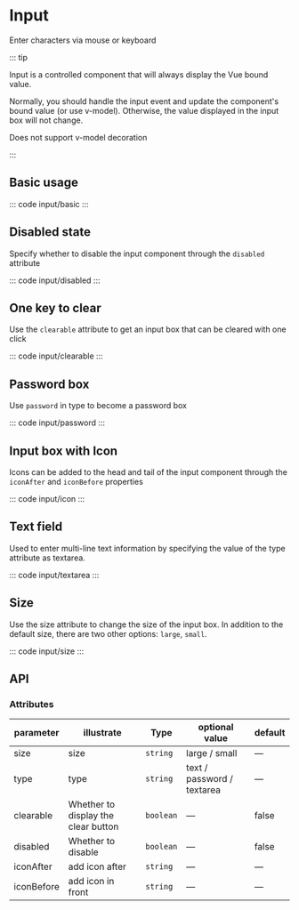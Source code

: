 <script setup>
import basic from 'exam/input/basic.vue'
import disabled from 'exam/input/disabled.vue'
import clearable from 'exam/input/clearable.vue'
import icon from 'exam/input/icon.vue'
import size from 'exam/input/size.vue'
import InputTextarea from 'exam/input/textarea.vue'
import password from 'exam/input/password.vue'
</script>

# Input

Enter characters via mouse or keyboard

::: tip

Input is a controlled component that will always display the Vue bound value.

Normally, you should handle the input event and update the component's bound value (or use v-model). Otherwise, the value displayed in the input box will not change.

Does not support v-model decoration

:::

## Basic usage

::: code input/basic
<basic></basic>
:::

## Disabled state

Specify whether to disable the input component through the `disabled` attribute

::: code input/disabled
<disabled></disabled>
:::

## One key to clear

Use the `clearable` attribute to get an input box that can be cleared with one click

::: code input/clearable
<clearable></clearable>
:::

## Password box

Use `password` in type to become a password box

::: code input/password
<password></password>
:::

## Input box with Icon

Icons can be added to the head and tail of the input component through the `iconAfter` and `iconBefore` properties

::: code input/icon
<icon></icon>
:::

## Text field

Used to enter multi-line text information by specifying the value of the type attribute as textarea.

::: code input/textarea
<InputTextarea></InputTextarea>
:::

## Size

Use the size attribute to change the size of the input box. In addition to the default size, there are two other options: `large`, `small`.

::: code input/size
<size></size>
:::

## API

### Attributes

| parameter  | illustrate                          | Type      | optional value             | default |
| ---------- | ----------------------------------- | --------- | -------------------------- | ------- |
| size       | size                                | `string`  | large / small              | —       |
| type       | type                                | `string`  | text / password / textarea | —       |
| clearable  | Whether to display the clear button | `boolean` | —                          | false   |
| disabled   | Whether to disable                  | `boolean` | —                          | false   |
| iconAfter  | add icon after                      | `string`  | —                          | —       |
| iconBefore | add icon in front                   | `string`  | —                          | —       |

<style>
.h-icon-h, .h-after{
  right: 6px!important;
}
</style>
